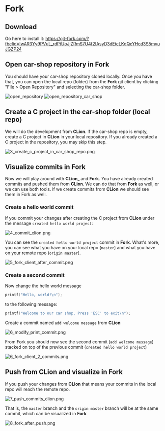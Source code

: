 # Fork

## Download
Go here to install it:
https://git-fork.com/?fbclid=IwAR3Yy9PVuL_rdPtUoJjZRmS7U4f2IAsyD3dEtcLKdQeYHcd3S5mvuJGZP24

## Open car-shop repository in __Fork__

You should have your car-shop repository cloned locally. Once you have that, you can open the local repo (folder) from the __Fork__ git client by clicking "File > Open Repository" and selecting the car-shop folder.

![open_repository](images/gitclient/1_open_repository.png)
![open_repository_car_shop](images/gitclient/2_open_car_shop_repo.png)

## Create a C project in the car-shop folder (local repo)
We will do the development from __CLion__. If the car-shop repo is empty, create a C project in __CLion__ in your local repository. If you already created a C project in the repository, you may skip this step.

![3_create_c_project_in_car_shop_repo.png](images/gitclient/3_create_c_project_in_car_shop_repo.png)

## Visualize commits in __Fork__

Now we will play around with __CLion___ and __Fork__. You have already created commits and pushed them from __CLion__. We can do that from __Fork__ as well, or we can use both tools. If we create commits from __CLion__ we should see them in Fork as well.

### Create a hello world commit
If you commit your changes after creating the C project from __CLion__  under the message `created hello world project`:

![4_commit_clion.png](images/gitclient/4_commit_clion.png)

You can see the `created hello world project` commit in __Fork__. What's more, you can see what you have on your local repo (`master`) and what you have on your remote repo (`origin master`).

![5_fork_client_after_commit.png](images/gitclient/5_fork_client_after_commit.png)
### Create a second commit
Now change the hello world message
```c
printf("Hello, world!\n");
```
to the following message:
```c
printf("Welcome to our car shop. Press 'ESC' to exit\n");
```
Create a commit named `add welcome message` from __CLion__

![6_modify_print_commit.png](images/gitclient/6_modify_print_commit.png)

From Fork you should now see the second commit (`add welcome message`) stacked on top of the previous commit (`created hello world project`)

![6_fork_client_2_commits.png](images/gitclient/6_fork_client_2_commits.png)

## Push from __CLion__ and visualize in __Fork__

If you push your changes from __CLion__ that means your commits in the local repo will reach the remote repo.

![7_push_commits_clion.png](images/gitclient/7_push_commits_clion.png)

That is, the `master` branch and the `origin master` branch will be at the same commit, which can be visualized in __Fork__

![8_fork_after_push.png](images/gitclient/8_fork_after_push.png)


